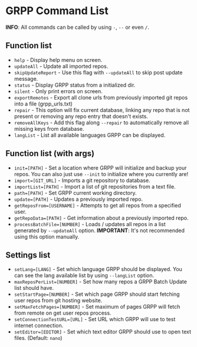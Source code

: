 # GRPP Command List

**INFO**: All commands can be called by using `-`, `--` or even `/`.

## Function list

- `help` - Display help menu on screen.
- `updateAll` - Update all imported repos.
- `skipUpdateReport` - Use this flag with `--updateAll` to skip post update message.
- `status` - Display GRPP status from a initialized dir.
- `silent` - Only print errors on screen.
- `exportRemotes` - Export all clone urls from previously imported git repos into a file (grpp_urls.txt)
- `repair` - This option will fix current database, linking any repo that is not present or removing any repo entry that doesn't exists.
- `removeAllKeys` - Add this flag along `--repair` to automatically remove all missing keys from database.
- `langList` - List all available languages GRPP can be displayed.

## Function list (with args)

- `init=[PATH]` - Set a location where GRPP will initialize and backup your repos. You can also just use `--init` to initialize where you currently are!
- `import=[GIT_URL]` - Imports a git repository to database.
- `importList=[PATH]` - Import a list of git repositories from a text file.
- `path=[PATH]` - Set GRPP current working directory.
- `update=[PATH]` - Updates a previously imported repo.
- `getReposFrom=[USERNAME]` - Attempts to get all repos from a specified user.
- `getRepoData=[PATH]` - Get information about a previously imported repo.
- `processBatchFile=[NUMBER]` - Loads / updates all repos in a list generated by `--updateAll` option. **IMPORTANT**: It's not recommended using this option manually.

## Settings list

- `setLang=[LANG]` - Set which language GRPP should be displayed. You can see the lang available list by using `--langList` option.
- `maxReposPerList=[NUMBER]` - Set how many repos a GRPP Batch Update list should have.
- `setStartPage=[NUMBER]` - Set which page GRPP should start fetching user repos from git hosting website.
- `setMaxFetchPages=[NUMBER]` - Set maximum of pages GRPP will fetch from remote on get user repos process.
- `setConnectionTestURL=[URL]` - Set URL which GRPP will use to test internet connection.
- `setEditor=[EDITOR]` - Set which text editor GRPP should use to open text files. (Default: `nano`)